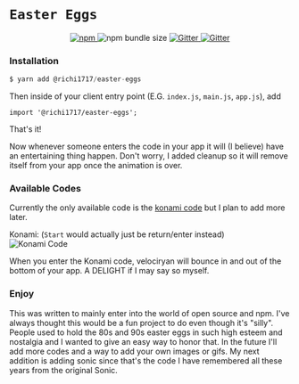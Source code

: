 # `Easter Eggs`

<p align="center">
    <a href="https://www.npmjs.com/package/@richi1717/easter-eggs">
      <img alt="npm" src="https://img.shields.io/npm/v/@richi1717/easter-eggs" />
    </a>
    <img alt="npm bundle size" src="https://img.shields.io/bundlephobia/min/@richi1717/easter-eggs" />
    <a href="https://github.com/richi1717/easter-eggs">
      <img src="https://img.shields.io/david/expressjs/express.svg?style=plastic" alt="Gitter">
    </a>
    <a href="https://github.com/richi1717/easter-eggs">
      <img src="https://img.shields.io/david/dev/expressjs/express.svg?style=plastic" alt="Gitter">
    </a>
</p>

### Installation

```javascript
$ yarn add @richi1717/easter-eggs
```

Then inside of your client entry point (E.G. `index.js`, `main.js`, `app.js`), add 

```
import '@richi1717/easter-eggs';
```

That's it!

Now whenever someone enters the code in your app it will (I believe) have an entertaining thing happen. 
Don't worry, I added cleanup so it will remove itself from your app once the animation is over.

### Available Codes

Currently the only available code is the [konami code](https://contra.fandom.com/wiki/Konami_Code) but I plan to add more later.

Konami: (`Start` would actually just be return/enter instead)  
<img src="https://vignette.wikia.nocookie.net/contra/images/4/49/Konami_Code_-_01.jpg/revision/latest/scale-to-width-down/300?cb=20171125105020" alt="Konami Code" />

When you enter the Konami code, velociryan will bounce in and out of the bottom of your app. 
A DELIGHT if I may say so myself. 
### Enjoy

This was written to mainly enter into the world of open source and npm. 
I've always thought this would be a fun project to do even though it's "silly". 
People used to hold the 80s and 90s easter eggs in such high esteem and nostalgia 
and I wanted to give an easy way to honor that. In the future I'll add more codes
 and a way to add your own images or gifs. My next addition is adding sonic since
  that's the code I have remembered all these years from the original Sonic.
